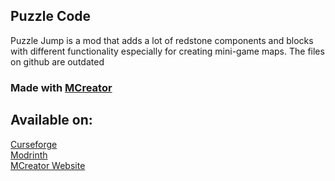 ## Puzzle Code <br>
Puzzle Jump is a mod that adds a lot of redstone components and blocks with different functionality especially for creating mini-game maps. 
The files on github are outdated

### Made with [MCreator](https://mcreator.net/)

## Available on: <br>
[Curseforge](https://www.curseforge.com/minecraft/mc-mods/puzzle-code) <br>
[Modrinth](https://modrinth.com/mod/puzzle-code) <br>
[MCreator Website](https://mcreator.net/modification/71722/puzzle-jump) <br>
